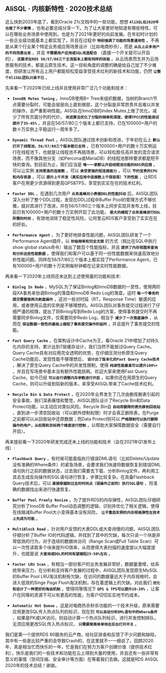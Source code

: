 ## AliSQL · 内核新特性 · 2020技术总结


这么快到2020年底了，看到Oracle 21c文档中的一些功能，想想 **`AliSQL在2020年也做了不少事情`** ，也有必要总结分享一下。为了让大家更好地知道有哪些特性，可以在哪些业务场景中使用到，也是为了2021年更好的向前发展。在年初时计划的一些企业级功能基本上都实现了，并且在过程中 **`特别强调了功能的场景通用性`** ，不再是从某个行业某个特定业务或应用场景设计（比如电商秒杀），而是 **`从云上众多用户的不同场景出发`** ，并且 **`不需要用户应用或SQL改造配合`** （直接一个开关就可以开启的）， **`还要求在RDS 56/57/80三个主流版本上都有同样的体验`** ，从云场景而生并为云场景服务的技术，都是云原生技术。这一目标角度的调整的确是给自己加了不少难度，但研发让所有云上用户都能轻松受益享受技术红利的新技术和功能，仍然 **`让整个AliSQL团队兴奋不已`** 。  


先来看一下2020年已经上线并且使用非常广泛几个功能和技术：  

* **`InnoDB Mutex Tuning`** ，InnoDB使用B+ Tree来组织数据，当树的Branch节点需要分裂时，可能会层层向上直到根部，这个分裂是非常昂贵并且难以并发的操作，会严重影响性能。AliSQL在InnoDB的Index Mutex上做了优化，减少了所有页面分列的代价， **`改进算法优化了分裂的频率和深度，使得TPCC的性能测试提升了35-45%`** ，并且在56/57/80三个版本上都已支持，已在100000+用户的数十万实例上平稳运行一周年多了。  

  
* **`Dynamic Thread Pool`** ，AliSQL团队通过技术创新和改进，于年初在云上 **`默认打开了线程池，56/57/80三个版本都已支持`** ，已有100000+用户的数十万实例运行在线程池下，也就是让线程池不再挑场景，可以轻松胜任高并发的混合请求场景，而不像其他分支（如Percona或MariaDB）的线程池那样要求都是短平快的查询。到目前为止，我们应当是 **`唯一一家默认开启线程池功能的RDS供应商`** ，可以让实例 **`支持更高的连接数`** ，可以 **`承受更强的短连接能力`** ，可以 **`节约宝贵的CPU和内存资源`** ，可以 **`提升上千并发（真实应用中连接数上千很容易）下的性能`** ，让RDS客户在用更少资源得到更高QPS&TPS，享受到实实在在的技术红利。  

  
* **`Faster DDL`** ，在遇到几次用户 **`业务高峰对小表做DDL的性能抖动`** 后，AliSQL团队深入分析了整个DDL过程，发现在DDL过程中Buffer Pool的管理方式不够优雅，就对其进行了改进，并在56/57/80三个版本上同步实现并发布上线，目前已有100000+用户的数十万实例开启了此功能， **`极大的缩短了业务高峰进行DDL所需的时间`** ，有效地消除了稳定性风险，让阿里云RDS客户享受到了实实在在的好处。  

  
* **`Performance Agent`** ，为了更好地排查性能问题，AliSQL团队研发了一个Performance Agent插件，以 **`秒级频率和完全无锁`** 的方式（相比在SQL中执行show global status命令）输出了数百个性能指标，并且 **`提供了内存视图来查询和分析这些性能数据`** ，使得我们和客户可以基于同一份性能数据来快速高效地分析性能问题。同样在56/57/80三个版本上都实现了Performance Agent，已有100000+用户的数十万实例每秒钟都在记录实时性能数据。  



再来看一下2020年上线但还未达到上述使用量的功能和技术:  

* **`Binlog In Redo`** ，MySQL为了保证Binlog和InnoDB数据的一至性，使用两阶段XA事务来协调Binlog的落盘和InnoDB Redo Log的落盘，这时 **`每一个事务的提交需要做两次刷盘操作`** ，这对一些对时延（RT，Response Time）敏感的应用，或者使用云盘的实例是不够理想的。AliSQL团队对事务提交过程进行了仔细严谨的梳理，提出了将Binlog写到Redo Log的方案，使得事务提交时不再需要同步Binlog文件，仅需要同步Redo Log，相当于 **`减少了一次落盘操作`** ，从而在 **`保证数据一致性的基础上缩短了事务提交操作的延时`** ，并且提升了事务提交的性能。



  
* **`Fast Query Cache`** ，在架构设计中Cache为王，看Oracle 21中增加了对持久化内存的支持，累计达到7层缓存设计，我们当然不能放过Query Cache。Query Cache具有对应用完全透明的优势，在仔细压测分析原生Query Cache功能后，发现性能不够理想后， **`设计出了版本化的Fast Query Cache技术`** ，解决了原生Query Cache中的并发性限制，使得 **`纯读性能最高可以提升100%+`** ，并且在写场景中基本没有额外性能损耗。欢迎大家来使用Fast Query Cache，如今已经 **`可以自行调整内存参数进行开启`** ，如果你还在用原生的Query Cache，则可以升级到较新的版本，来享受AliSQL带来了Cache技术红利。



  
* **`Recycle Bin & Data Protect`** ，在2020年业界发生了几次由删库删表引起的安全事故，我们深表痛惜和警觉，AliSQL团队设计了Recycle Bin和Data Protect功能，以主动应对类似风险。Recycle Bin会 **`自动将删除的表先移到回收站`** ，直到进一步清空回收站（可以额外控制权限）时才会真正删除表，在Purge之前都可以从回收站中还原数据；而Data Protect则可以 **`严格限制可以执行删除操作的用户，从权限和目标两个维度进行控制`** ，以帮助大家保障数据安全（需要自行开启）。  



再来提前看一下2020年研发完成还未上线的功能和技术（会在2021年Q1发布上线）:  

* **`Flashback Query`** ，有时侯可能面临执行错误DML语句（比如Delete/Update没有准确的Where条件）的紧急场景，会要求我们快速将数据恢复到错误DML语句执行之前的数据状态，过去我们需要去下载、分析Binlog文件，再利用工具去生成反向操作的SQL语句进行恢复，步骤比较复杂。在具备Flashback Query技术后，可以 **`直接穿越到过去的时间点（误操作之前的）执行SQL语句`** ，将准确的数据找出来进行快速恢复。



  
* **`Buffer Pool Freely Resize`** ，为了提升RDS的内存弹性，AliSQL团队仔细研究分析了InnoDB Buffer Pool动态调整的逻辑，识别并优化了相关逻辑，使得在线缩减Buffer Pool大小变得基本没有风险， **`让不重启实例的内存规格弹性在技术上先成为可能`** 。



  
* **`MultiBlock Read`** ，针对用户反馈的大表DDL或大查询慢的问题，AliSQL团队仔细分析了Buffer IO的代码逻辑，并找到了其中的欠缺，每次只读一个块是非常低效的行为，对于连续的数据块访问（Range Scan或Full Table Scan）可以一次性读取多个块来提升IO效率，从而使得大表扫描的速度提以大幅度提升，也就是说 **`大查询或DDL的时间有望缩短25-50%左右`** 。



  
* **`Faster LRU Scan`** ，有相当一部份客户的业务发展非常好，数据量激增，给系统带来压力，在分析和支持客户发展的过程中，AliSQL团队发现原生MySQL的Buffer Pool LRU淘汰机制有欠缺，在访问的数据量远大于内存规格时，会进入低效的Singe Page Flush淘汰机制，存在着逻辑上的欠缺。对此我们 **`优化和设计了一种更好的淘态机制`** ，使得同等情况下 **`QPS & TPS可以提升10-20%`** ，让客户在同等的资源下可以有更高的性能，为客户切切实实地节约成本。



  
* **`Automatic Hot Queue`** ，这是对电商热杀秒杀功能的一个技术升级，原来需要应用更改SQL传入热点队列的标识，现在则 **`可以自动分析DML语句中的Where条件`** ，如果是PK或UK访问，则自动计算一个热点队列标识，进行并发控制排队，无须应用更改SQL传入热点标识， **`只需要简简单单地在后台打开开关`** 。  



我们是第一个提供RDS 80服务的云产商，给社区排查和反馈了不少问题和缺陷，其中有一些是比较严重的会导致Crash的，在这里就不一一细说了。回顾2020年，真是相当忙而快乐的一年，忙是我们在努力为客户创建价值（提供技术红利），快乐是我们的一些技术和功能在云上得到大量的使用，并且还有一些非常有意义的事情（空间压缩、安全审计等方面）在等着我们去做。这就是RDS AliSQL 2020年的技术总结！谢谢。  

